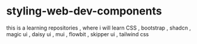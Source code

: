 # styling-web-dev-components
this is a learning repositories , where i will learn CSS , bootstrap , shadcn , magic ui , daisy ui , mui , flowbit , skipper ui , tailwind css
